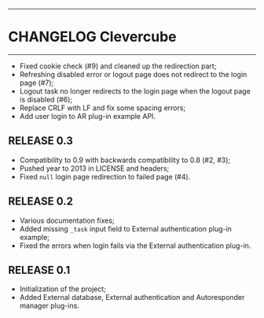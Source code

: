 ------------------------------------------------------------------------
CHANGELOG Clevercube
========================================================================
------------------------------------------------------------------------

- Fixed cookie check (#9) and cleaned up the redirection part;
- Refreshing disabled error or logout page does not redirect to the
  login page (#7);
- Logout task no longer redirects to the login page when the logout page
  is disabled (#6);
- Replace CRLF with LF and fix some spacing errors;
- Add user login to AR plug-in example API.

RELEASE 0.3
-----------------
- Compatibility to 0.9 with backwards compatibility to 0.8 (#2, #3);
- Pushed year to 2013 in LICENSE and headers;
- Fixed `null` login page redirection to failed page (#4).

RELEASE 0.2
-----------------
- Various documentation fixes;
- Added missing `_task` input field to External authentication plug-in
  example;
- Fixed the errors when login fails via the External authentication
  plug-in.

RELEASE 0.1
-----------------
- Initialization of the project;
- Added External database, External authentication and Autoresponder
  manager plug-ins.
